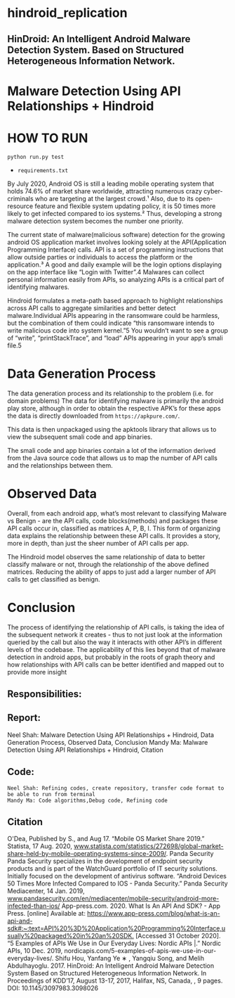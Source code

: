 # hindroid_replication
## HinDroid: An Intelligent Android Malware Detection System. Based on Structured Heterogeneous Information Network.
# Malware Detection Using API Relationships + Hindroid
# HOW TO RUN 
`python run.py test`
+ `requirements.txt`

By July 2020, Android OS is still a leading mobile operating system that holds 74.6% of market share worldwide, attracting numerous crazy cyber-criminals who are targeting at the largest crowd.¹ Also, due to its open-resource feature and flexible system updating policy, it is 50 times more likely to get infected compared to ios systems.² Thus, developing a strong malware detection system becomes the number one priority.

The current state of malware(malicious software) detection for the growing android OS application market involves looking solely at the API(Application Programming Interface) calls. API is a set of programming instructions that allow outside parties or individuals to access the platform or the application.³ A good and daily example will be the login options displaying on the app interface like “Login with Twitter”.4 Malwares can collect personal information easily from APIs, so analyzing APIs is a critical part of identifying malwares.

Hindroid formulates a meta-path based approach to highlight relationships across API calls to aggregate similarities and better detect malware.Individual APIs appearing in the ransomware could be harmless, but the combination of them could indicate “this ransomware intends to write malicious code into system kernel.”5 You wouldn’t want to see a group of “write”, “printStackTrace”, and “load” APIs appearing in your app’s smali file.5


# Data Generation Process
The data generation process and its relationship to the problem (i.e. for domain problems)
The data for identifying malware is primarily the android play store, although in order to obtain the respective APK’s for these apps the data is directly downloaded from `https://apkpure.com/`.

This data is then unpackaged using the apktools library that allows us to view the subsequent smali code and app binaries.

The smali code and app binaries contain a lot of the information derived from the Java source code that allows us to map the number of API calls and the relationships between them. 

# Observed Data 
Overall, from each android app, what’s most relevant to classifying Malware vs Benign - are the API calls, code blocks(methods) and packages these API calls occur in, classified as matrices 
A, P, B, I. This form of organizing data explains the relationship between these API calls. It provides a story, more in depth, than just the sheer number of API calls per app. 

The Hindroid model observes the same relationship of data to better classify malware or not, through the relationship of the above defined matrices. Reducing the ability of apps to just add a larger number of API calls to get classified as benign. 

# Conclusion
The process of identifying the relationship of API calls, is taking the idea of the subsequent network it creates - thus to not just look at the information queried by the call but also the way it interacts with other API’s in different levels of the codebase. The applicability of this lies beyond that of malware detection in android apps, but probably in the roots of graph theory and how relationships with API calls can be better identified and mapped out to provide more insight











## Responsibilities:
## Report:
Neel Shah: Malware Detection Using API Relationships + Hindroid, Data Generation Process, Observed Data, Conclusion
Mandy Ma: Malware Detection Using API Relationships + Hindroid, Citation
## Code:
	Neel Shah: Refining codes, create repository, transfer code format to be able to run from terminal
	Mandy Ma: Code algorithms,Debug code, Refining code


## Citation
O'Dea, Published by S., and Aug 17. “Mobile OS Market Share 2019.” Statista, 17 Aug. 2020, www.statista.com/statistics/272698/global-market-share-held-by-mobile-operating-systems-since-2009/. 
Panda Security Panda Security specializes in the development of endpoint security products and is part of the WatchGuard portfolio of IT security solutions. Initially focused on the development of antivirus software. “Android Devices 50 Times More Infected Compared to IOS - Panda Security.” Panda Security Mediacenter, 14 Jan. 2019, www.pandasecurity.com/en/mediacenter/mobile-security/android-more-infected-than-ios/
App-press.com. 2020. What Is An API And SDK? - App Press. [online] Available at: <https://www.app-press.com/blog/what-is-an-api-and-sdk#:~:text=API%20%3D%20Application%20Programming%20Interface,usually%20packaged%20in%20an%20SDK.> [Accessed 31 October 2020].
“5 Examples of APIs We Use in Our Everyday Lives: Nordic APIs |.” Nordic APIs, 10 Dec. 2019, nordicapis.com/5-examples-of-apis-we-use-in-our-everyday-lives/. 
Shifu Hou, Yanfang Ye ∗ , Yangqiu Song, and Melih Abdulhayoglu. 2017. HinDroid: An Intelligent Android Malware Detection System Based on Structured Heterogeneous Information Network. In Proceedings of KDD’17, August 13-17, 2017, Halifax, NS, Canada, , 9 pages. DOI: 10.1145/3097983.3098026
